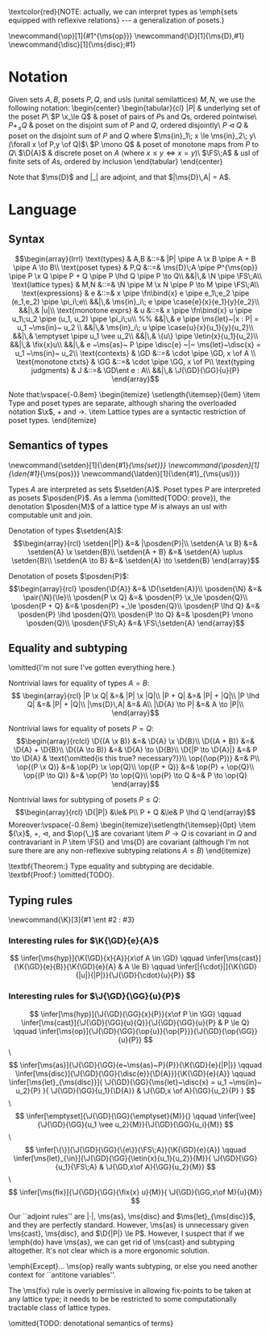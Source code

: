\textcolor{red}{NOTE: actually, we can interpret types as \emph{sets equipped
    with reflexive relations} --- a generalization of posets.}

\newcommand{\op}[1]{#1^{\ms{op}}}
\newcommand{\D}[1]{\ms{D}\,#1}
\newcommand{\disc}[1]{\ms{disc}\;#1}

# Notation

Given sets $A,B$, posets $P,Q$, and usls (unital semilattices) $M,N$, we use the
following notation:
\begin{center}
  \begin{tabular}{cl}
    $|P|$ & underlying set of the poset $P$\\
    $P \x_\le Q$ & poset of pairs of $P$s and $Q$s, ordered pointwise\\
    $P +_\le Q$ & poset on the disjoint sum of $P$ and $Q$, ordered disjointly\\
    $P \lhd Q$ & poset on the disjoint sum of $P$ and $Q$ where
    $\ms{in}_1\; x \le \ms{in}_2\; y\ (\forall x \of P,y \of Q)$\\
    $P \mono Q$ & poset of monotone maps from $P$ to $Q$\\
    $\D{A}$ & discrete poset on $A$ (where $x \le y \iff x = y$)\\
    $\FS\;A$ & usl of finite sets of $A$s, ordered by inclusion
  \end{tabular}
\end{center}

Note that $\ms{D}$ and $|\_|$ are adjoint, and that $|\ms{D}\,A| = A$.

# Language

## Syntax

$$\begin{array}{lrrl}
\text{types} & A,B
&::=& |P| \pipe A \x B \pipe A + B \pipe A \to B\\
\text{poset types} & P,Q
&::=& \ms{D}\;A \pipe P^{\ms{op}}
\pipe P \x Q \pipe P + Q \pipe P \lhd Q \pipe P \to Q\\
&&|\,& \N \pipe \FS\;A\\
\text{lattice types} & M,N
&::=& \N \pipe M \x N \pipe P \to M \pipe \FS\;A\\
\text{expressions} & e
&::=& x \pipe \fn\bind{x} e \pipe e_1\;e_2
\pipe (e_1,e_2) \pipe \pi_i\;e\\
&&|\,& \ms{in}_i\; e \pipe \case{e}{x}{e_1}{y}{e_2}\\
&&|\,& |u|\\
\text{monotone exprs} & u
&::=& x \pipe \fn\bind{x} u \pipe u_1\;u_2 \pipe (u_1, u_2) \pipe \pi_i\;u\\
%% &&|\,& e \pipe \ms{let}~|x : P| = u_1 ~\ms{in}~ u_2 \\
&&|\,& \ms{in}_i\; u \pipe \case{u}{x}{u_1}{y}{u_2}\\
&&|\,& \emptyset \pipe u_1 \vee u_2\\
&&|\,& \{u\} \pipe \letin{x}{u_1}{u_2}\\
&&|\,& \fix{x}u\\
&&|\,& e ~\ms{as}~ P
\pipe \disc{e} ~|~ \ms{let}~\disc{x} = u_1 ~\ms{in}~ u_2\\
\text{contexts} & \GD &::=& \cdot \pipe \GD, x \of A \\
\text{monotone ctxts} & \GG &::=& \cdot \pipe \GG, x \of P\\
\text{typing judgments} & J &::=& \GD\ent e : A\\
&&|\,& \J{\GD}{\GG}{u}{P}
\end{array}$$

Note that:\vspace{-0.8em}
\begin{itemize}
  \setlength{\itemsep}{0em}
\item Type and poset types are separate, although sharing the overloaded
  notation $\x$, $+$ and $\to$.
\item Lattice types are a syntactic restriction of poset types.
\end{itemize}

## Semantics of types

\newcommand{\setden}[1]{\den{#1}_{\ms{set}}}
\newcommand{\posden}[1]{\den{#1}_{\ms{pos}}}
\newcommand{\latden}[1]{\den{#1}_{\ms{usl}}}

Types $A$ are interpreted as sets $\setden{A}$. Poset types $P$ are interpreted
as posets $\posden{P}$. As a lemma (\omitted{TODO: prove}), the denotation
$\posden{M}$ of a lattice type $M$ is always an usl with computable unit and
join.

Denotation of types $\setden{A}$:
$$\begin{array}{rcl}
  \setden{|P|} &=& |\posden{P}|\\
  \setden{A \x B} &=& \setden{A} \x \setden{B}\\
  \setden{A + B} &=& \setden{A} \uplus \setden{B}\\
  \setden{A \to B} &=& \setden{A} \to \setden{B}
\end{array}$$

Denotation of posets $\posden{P}$:
$$\begin{array}{rcl}
  \posden{\D{A}} &=& \D{\setden{A}}\\
  \posden{\N} &=& \pair{\N}{\le}\\
  \posden{P \x Q} &=& \posden{P} \x_\le \posden{Q}\\
  \posden{P + Q} &=& \posden{P} +_\le \posden{Q}\\
  \posden{P \lhd Q} &=& \posden{P} \lhd \posden{Q}\\
  \posden{P \to Q} &=& \posden{P} \mono \posden{Q}\\
  \posden{\FS\;A} &=& \FS\;\setden{A}
\end{array}$$

## Equality and subtyping

\omitted{I'm not sure I've gotten everything here.}

Nontrivial laws for equality of types $A = B$:
$$
\begin{array}{rcl}
  |P \x Q| &=& |P| \x |Q|\\
  |P + Q| &=& |P| + |Q|\\
  |P \lhd Q| &=& |P| + |Q|\\
  |\ms{D}\,A| &=& A\\
  |\D{A} \to P| &=& A \to |P|\\
\end{array}$$

Nontrivial laws for equality of posets $P = Q$:
$$\begin{array}{rclcl}
  \D{(A \x B)} &=& \D{A} \x \D{B}\\
  \D{(A + B)} &=& \D{A} + \D{B}\\
  \D{(A \to B)} &=& \D{A} \to \D{B}\\
  \D{|P \to \D{A}|} &=& P \to \D{A}
  & \text{\omitted{is this true? necessary?}}\\
  \op{(\op{P})} &=& P\\
  \op{(P \x Q)} &=& \op{P} \x \op{Q}\\
  \op{(P + Q)} &=& \op{P} + \op{Q}\\
  \op{(P \to Q)} &=& \op{P} \to \op{Q}\\
  \op{P} \to Q &=& P \to \op{Q}
\end{array}$$

Nontrivial laws for subtyping of posets $P \le Q$:
$$\begin{array}{rcl}
  \D{|P|} &\le& P\\
  P + Q &\le& P \lhd Q
\end{array}$$
Moreover:\vspace{-0.8em}
\begin{itemize}\setlength{\itemsep}{0pt}
\item ${\x}$, ${+}$, $\lhd$, and $\op{\_}$ are covariant
\item $P \to Q$ is covariant in $Q$ and contravariant in $P$
\item \FS{} and \ms{D} are covariant (although I'm not sure there are any
  non-reflexive subtyping relations $A \le B$)
\end{itemize}

\textbf{Theorem:} Type equality and subtyping are decidable. \textbf{Proof:}
\omitted{TODO}.

## Typing rules
\newcommand{\K}[3]{#1 \ent #2 : #3}

### Interesting rules for $\K{\GD}{e}{A}$

$$
\infer[\ms{hyp}]{\K{\GD}{x}{A}}{x\of A \in \GD} \qquad
\infer[\ms{cast}]{\K{\GD}{e}{B}}{\K{\GD}{e}{A} & A \le B} \qquad
\infer[|{\cdot}|]{\K{\GD}{|u|}{|P|}}{\J{\GD}{\cdot}{u}{P}}
$$

### Interesting rules for $\J{\GD}{\GG}{u}{P}$

$$
\infer[\ms{hyp}]{\J{\GD}{\GG}{x}{P}}{x\of P \in \GG} \qquad
\infer[\ms{cast}]{\J{\GD}{\GG}{u}{Q}}{\J{\GD}{\GG}{u}{P} & P \le Q} \qquad
\infer[\ms{op}]{\J{\GD}{\GG}{\op{u}}{\op{P}}}{\J{\GD}{\op{\GG}}{u}{P}}
$$\ $$
\infer[\ms{as}]{\J{\GD}{\GG}{e~\ms{as}~P}{P}}{\K{\GD}{e}{|P|}} \qquad
\infer[\ms{disc}]{\J{\GD}{\GG}{\disc{e}}{\D{A}}}{\K{\GD}{e}{A}} \qquad
\infer[\ms{let}_{\ms{disc}}]{
  \J{\GD}{\GG}{\ms{let}~\disc{x} = u_1 ~\ms{in}~ u_2}{P}
}{
  \J{\GD}{\GG}{u_1}{\D{A}} &
  \J{\GD,x \of A}{\GG}{u_2}{P}
}
$$\ $$
\infer[\emptyset]{\J{\GD}{\GG}{\emptyset}{M}}{} \qquad
\infer[\vee]{\J{\GD}{\GG}{u_1 \vee u_2}{M}}{\J{\GD}{\GG}{u_i}{M}}
$$\ $$
\infer[\{\}]{\J{\GD}{\GG}{\{e\}}{\FS\;A}}{\K{\GD}{e}{A}} \qquad
\infer[\ms{let}_{\in}]{\J{\GD}{\GG}{\letin{x}{u_1}{u_2}}{M}}{
  \J{\GD}{\GG}{u_1}{\FS\;A} &
  \J{\GD,x\of A}{\GG}{u_2}{M}}
$$\ $$
\infer[\ms{fix}]{\J{\GD}{\GG}{\fix{x} u}{M}}{
  \J{\GD}{\GG,x\of M}{u}{M}}
$$

Our ``adjoint rules'' are $|{\cdot}|$, \ms{as}, \ms{disc} and
$\ms{let}_{\ms{disc}}$, and they are perfectly standard. However, \ms{as} is
unnecessary given \ms{cast}, \ms{disc}, and $\D{|P|} \le P$. However, I suspect
that if we \emph{do} have \ms{as}, we can get rid of \ms{cast} and subtyping
altogether. It's not clear which is a more ergonomic solution.

\emph{Except}... \ms{op} really wants subtyping, or else you need another
context for ``antitone variables''.

The \ms{fix} rule is overly permissive in allowing fix-points to be taken at any
lattice type; it needs to be be restricted to some computationally tractable
class of lattice types.

\omitted{TODO: denotational semantics of terms}
